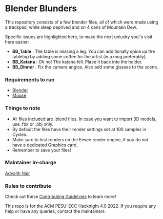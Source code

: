 # Blender Blunders
This repository consists of a few blender files, all of which were made using a trackpad, while sleep deprived and on 4 cans of Mountain Dew.

Specific issues are highlighted here, to make the next unlucky soul's visit here easier:

- **BB_Table** : The table is missing a leg. You can additionally spice up the tabletop by adding some coffee for the artist (in a mug preferably).
- **BB_Katana** : Oh no! The katana fell. Place it back into the holder.
- **BB_Dinner** : Fix the camera angles. Also add some glasses to the scene.

### Requirements to run
- [Blender](https://www.blender.org/download/)
- [Mouse](https://rukminim1.flixcart.com/image/800/800/jfoac280/mouse/w/s/2/disney-mickey-mouse-wired-pc-laptop-computer-original-imaf4fvyrteuc2pp.jpeg?q=90)

### Things to note

- All files included are .blend files. In case you want to import 3D models, use .fbx or .obj only.
- By default the files have their render settings set at 100 samples in Cycles.
- Make sure to test renders on the Eevee render engine, if you do not have a dedicated Graphics card.
- Remember to save your files!

### Maintainer in-charge
[Advaith Nair](https://github.com/RazerAds)

### Rules to contribute

Check out these [Contributing Guidelines](https://github.com/acmpesuecc/NoSpoilers/blob/main/CONTRIBUTION.md) to learn more!

This repo is for the ACM PESU-ECC Hacknight 4.0 2022. If you require any help or have any queries, contact the maintainers.
